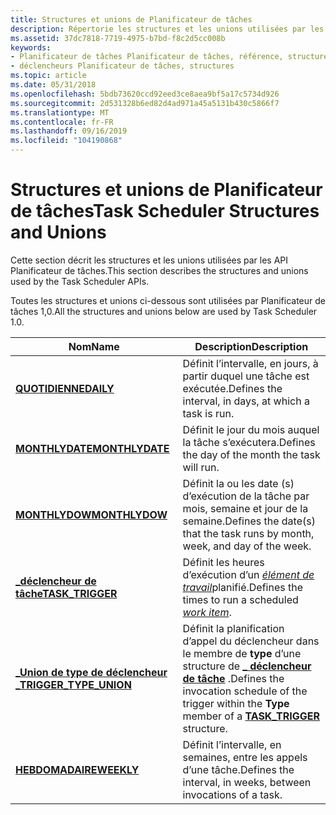 ```yaml
---
title: Structures et unions de Planificateur de tâches
description: Répertorie les structures et les unions utilisées par les API Planificateur de tâches 1,0.
ms.assetid: 37dc7818-7719-4975-b7bd-f8c2d5cc008b
keywords:
- Planificateur de tâches Planificateur de tâches, référence, structures et unions
- déclencheurs Planificateur de tâches, structures
ms.topic: article
ms.date: 05/31/2018
ms.openlocfilehash: 5bdb73620ccd92eed3ce8aea9bf5a17c5734d926
ms.sourcegitcommit: 2d531328b6ed82d4ad971a45a5131b430c5866f7
ms.translationtype: MT
ms.contentlocale: fr-FR
ms.lasthandoff: 09/16/2019
ms.locfileid: "104190868"
---
```

# <a name="task-scheduler-structures-and-unions"></a><span data-ttu-id="103dc-105">Structures et unions de Planificateur de tâches</span><span class="sxs-lookup"><span data-stu-id="103dc-105">Task Scheduler Structures and Unions</span></span>

<span data-ttu-id="103dc-106">Cette section décrit les structures et les unions utilisées par les API Planificateur de tâches.</span><span class="sxs-lookup"><span data-stu-id="103dc-106">This section describes the structures and unions used by the Task Scheduler APIs.</span></span>

<span data-ttu-id="103dc-107">Toutes les structures et unions ci-dessous sont utilisées par Planificateur de tâches 1,0.</span><span class="sxs-lookup"><span data-stu-id="103dc-107">All the structures and unions below are used by Task Scheduler 1.0.</span></span>



| <span data-ttu-id="103dc-108">Nom</span><span class="sxs-lookup"><span data-stu-id="103dc-108">Name</span></span>                                               | <span data-ttu-id="103dc-109">Description</span><span class="sxs-lookup"><span data-stu-id="103dc-109">Description</span></span>                                                                                                                     |
|----------------------------------------------------|---------------------------------------------------------------------------------------------------------------------------------|
| [<span data-ttu-id="103dc-110">**QUOTIDIENNE**</span><span class="sxs-lookup"><span data-stu-id="103dc-110">**DAILY**</span></span>](/windows/desktop/api/Mstask/ns-mstask-daily)                             | <span data-ttu-id="103dc-111">Définit l’intervalle, en jours, à partir duquel une tâche est exécutée.</span><span class="sxs-lookup"><span data-stu-id="103dc-111">Defines the interval, in days, at which a task is run.</span></span>                                                                          |
| [<span data-ttu-id="103dc-112">**MONTHLYDATE**</span><span class="sxs-lookup"><span data-stu-id="103dc-112">**MONTHLYDATE**</span></span>](/windows/desktop/api/Mstask/ns-mstask-monthlydate)                 | <span data-ttu-id="103dc-113">Définit le jour du mois auquel la tâche s’exécutera.</span><span class="sxs-lookup"><span data-stu-id="103dc-113">Defines the day of the month the task will run.</span></span>                                                                                 |
| [<span data-ttu-id="103dc-114">**MONTHLYDOW**</span><span class="sxs-lookup"><span data-stu-id="103dc-114">**MONTHLYDOW**</span></span>](/windows/desktop/api/Mstask/ns-mstask-monthlydow)                   | <span data-ttu-id="103dc-115">Définit la ou les date (s) d’exécution de la tâche par mois, semaine et jour de la semaine.</span><span class="sxs-lookup"><span data-stu-id="103dc-115">Defines the date(s) that the task runs by month, week, and day of the week.</span></span>                                                     |
| [<span data-ttu-id="103dc-116">**\_déclencheur de tâche**</span><span class="sxs-lookup"><span data-stu-id="103dc-116">**TASK\_TRIGGER**</span></span>](/windows/desktop/api/Mstask/ns-mstask-task_trigger)              | <span data-ttu-id="103dc-117">Définit les heures d’exécution d’un [*élément de travail*](w.md)planifié.</span><span class="sxs-lookup"><span data-stu-id="103dc-117">Defines the times to run a scheduled [*work item*](w.md).</span></span>                                                  |
| [<span data-ttu-id="103dc-118">**\_Union de type de déclencheur \_**</span><span class="sxs-lookup"><span data-stu-id="103dc-118">**TRIGGER\_TYPE\_UNION**</span></span>](/windows/desktop/api/Mstask/ns-mstask-trigger_type_union) | <span data-ttu-id="103dc-119">Définit la planification d’appel du déclencheur dans le membre de **type** d’une structure de [**\_ déclencheur de tâche**](/windows/desktop/api/Mstask/ns-mstask-task_trigger) .</span><span class="sxs-lookup"><span data-stu-id="103dc-119">Defines the invocation schedule of the trigger within the **Type** member of a [**TASK\_TRIGGER**](/windows/desktop/api/Mstask/ns-mstask-task_trigger) structure.</span></span> |
| [<span data-ttu-id="103dc-120">**HEBDOMADAIRE**</span><span class="sxs-lookup"><span data-stu-id="103dc-120">**WEEKLY**</span></span>](/windows/desktop/api/Mstask/ns-mstask-weekly)                           | <span data-ttu-id="103dc-121">Définit l’intervalle, en semaines, entre les appels d’une tâche.</span><span class="sxs-lookup"><span data-stu-id="103dc-121">Defines the interval, in weeks, between invocations of a task.</span></span>                                                                  |



 

 

 




